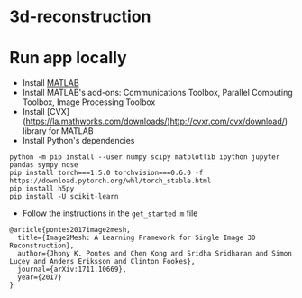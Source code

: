 # 3d-reconstruction

# Run app locally
- Install [MATLAB](https://la.mathworks.com/downloads/)
- Install MATLAB's add-ons: Communications Toolbox, Parallel Computing Toolbox, Image Processing Toolbox
- Install [CVX] (https://la.mathworks.com/downloads/)http://cvxr.com/cvx/download/) library for MATLAB
- Install Python's dependencies
```
python -m pip install --user numpy scipy matplotlib ipython jupyter pandas sympy nose
pip install torch===1.5.0 torchvision===0.6.0 -f https://download.pytorch.org/whl/torch_stable.html
pip install h5py
pip install -U scikit-learn
```
- Follow the instructions in the `get_started.m` file

```
@article{pontes2017image2mesh,
  title={Image2Mesh: A Learning Framework for Single Image 3D Reconstruction},
  author={Jhony K. Pontes and Chen Kong and Sridha Sridharan and Simon Lucey and Anders Eriksson and Clinton Fookes},
  journal={arXiv:1711.10669},
  year={2017}
}
```
